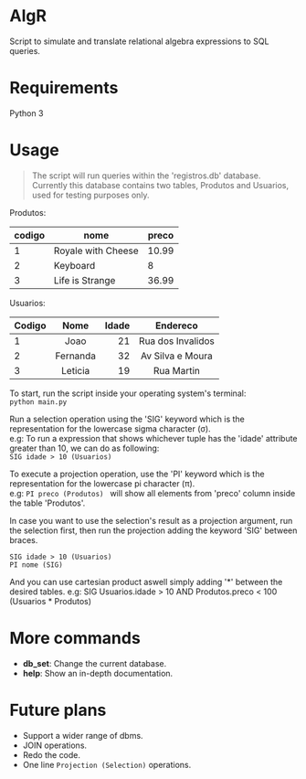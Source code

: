 # AlgR
Script to simulate and translate relational algebra expressions to SQL queries.

# Requirements
Python 3

# Usage
> The script will run queries within the 'registros.db' database.
> Currently this database contains two tables, Produtos and Usuarios, used for testing purposes only.
 
 
Produtos:

| codigo | nome               | preco |
|--------|--------------------|-------|
| 1      | Royale with Cheese | 10.99 |
| 2      | Keyboard           | 8     |
| 3      | Life is Strange    | 36.99 |
 
Usuarios:

| Codigo | Nome | Idade  | Endereco | 
| ---- |:-------:| -----:|:-------------:|
| 1 | Joao | 21 | Rua dos Invalidos |
| 2 | Fernanda | 32 | Av Silva e Moura |
| 3 | Leticia | 19 | Rua Martin |

To start, run the script inside your operating system's terminal:  
```python main.py```

Run a selection operation using the 'SIG' keyword which is the representation for the lowercase sigma character (σ).  
e.g: To run a expression that shows whichever tuple has the 'idade' attribute greater than 10, we can do as following:  
```SIG idade > 10 (Usuarios)```

To execute a projection operation, use the 'PI' keyword which is the representation for the lowercase pi character (π).  
e.g: ```PI preco (Produtos) ``` will show all elements from 'preco' column inside the table 'Produtos'.

In case you want to use the selection's result as a projection argument, run the selection first, then run the projection adding the keyword 'SIG' between braces.
```
SIG idade > 10 (Usuarios)
PI nome (SIG)
```

And you can use cartesian product aswell simply adding '*' between the desired tables.
e.g: SIG Usuarios.idade > 10 AND Produtos.preco < 100 (Usuarios * Produtos)

# More commands
* __db_set__: Change the current database.
* __help__: Show an in-depth documentation.

# Future plans
* Support a wider range of dbms.
* JOIN operations.
* Redo the code.
* One line ```Projection (Selection)``` operations.
